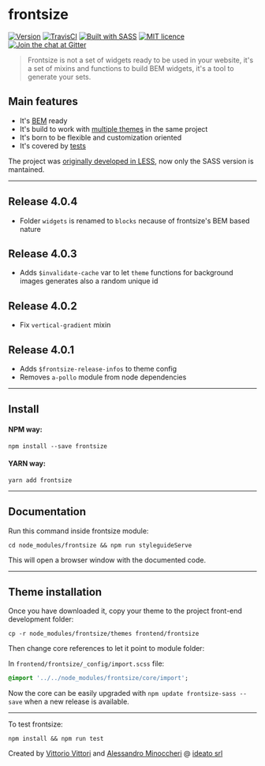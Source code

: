 # frontsize

[![Version](http://img.shields.io/:version-4.0.4-E7C04B.svg)](https://github.com/ideatosrl/frontsize/releases/tag/4.0.4)
[![TravisCI](https://travis-ci.org/ideatosrl/frontsize.svg?branch=master)](https://travis-ci.org/ideatosrl/frontsize/builds)
[![Built with SASS](http://img.shields.io/:language-SASS-ff6799.svg)](http://badges.github.io/badgerbadgerbadger/)
[![MIT licence](http://img.shields.io/:license-MIT-00AFFF.svg)](https://github.com/ideatosrl/frontsize/blob/master/LICENSE.md)
[![Join the chat at Gitter](http://img.shields.io/:gitter-chat-00AFFF.svg)](https://gitter.im/ideatosrl/frontsize)

>  Frontsize is not a set of widgets ready to be used in your website, it's a set
>  of mixins and functions to build BEM widgets, it's  a tool to generate your sets.

## Main features

- It's [BEM][bem] ready
- It's build to work with [multiple themes][themes] in the same project
- It's born to be flexible and customization oriented
- It's covered by [tests][test]

The project was [originally developed in LESS][less], now only the SASS version is mantained.

--------------------------------------------------------------------------------

## Release 4.0.4

- Folder `widgets` is renamed to `blocks` necause of frontsize's BEM based nature

## Release 4.0.3

- Adds `$invalidate-cache` var to let `theme` functions for background images generates also a random unique id

## Release 4.0.2

- Fix `vertical-gradient` mixin

## Release 4.0.1

- Adds `$frontsize-release-infos` to theme config
- Removes `a-pollo` module from node dependencies

---
## Install

#### NPM way:

```
npm install --save frontsize
```

#### YARN way:

```
yarn add frontsize
```

--------------------------------------------------------------------------------

## Documentation

Run this command inside frontsize module:

```
cd node_modules/frontsize && npm run styleguideServe
```

This will open a browser window with the documented code.

--------------------------------------------------------------------------------

## Theme installation

Once you have downloaded it, copy your theme to the project front-end development folder:

```
cp -r node_modules/frontsize/themes frontend/frontsize
```

Then change core references to let it point to module folder:

In `frontend/frontsize/_config/import.scss` file:

```sass
@import '../../node_modules/frontsize/core/import';
```

Now the core can be easily upgraded with `npm update frontsize-sass --save` when a new release is available.

--------------------------------------------------------------------------------

To test frontsize:

```
npm install && npm run test
```

Created by [Vittorio Vittori][vitto] and [Alessandro Minoccheri][minompi] @ [ideato srl][ideato]

[test]: https://github.com/ideatosrl/frontsize/blob/master/test/js/
[themes]: https://github.com/ideatosrl/frontsize/tree/master/themes
[bem]: https://github.com/ideatosrl/frontsize/blob/master/test/js/components-bem.js
[dustman]: https://github.com/ideatosrl/dustman
[ideato]: http://www.ideato.it
[less]: https://github.com/ideatosrl/frontsize-less
[minompi]: https://twitter.com/minompi
[frontsize]: https://github.com/ideatosrl/frontsize
[sassdoc]: http://sassdoc.com/
[tests]: https://github.com/ideatosrl/frontsize-sass/tree/master/test/js
[vitto]: https://twitter.com/vttrx
